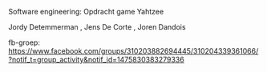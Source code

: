 Software engineering: Opdracht game Yahtzee

Jordy Detemmerman ,
Jens De Corte ,
Joren Dandois

fb-groep: https://www.facebook.com/groups/310203882694445/310204339361066/?notif_t=group_activity&notif_id=1475830383279336
